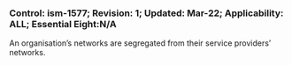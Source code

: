 ### Control: ism-1577; Revision: 1; Updated: Mar-22; Applicability: ALL; Essential Eight:N/A
<p>An organisation’s networks are segregated from their service providers’ networks.</p>